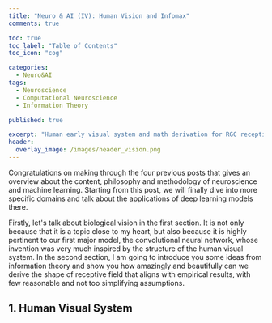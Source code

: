 ```yaml
---
title: "Neuro & AI (IV): Human Vision and Infomax"
comments: true

toc: true
toc_label: "Table of Contents"
toc_icon: "cog"

categories:
  - Neuro&AI
tags:
  - Neuroscience
  - Computational Neuroscience
  - Information Theory

published: true

excerpt: "Human early visual system and math derivation for RGC receptive fields"
header:
  overlay_image: /images/header_vision.png
---
```



<!-- ### IV. Vision 1: Human vision and Infomax
- Human visual system
    - Early visual system anatomy
    - Neuron tuning and receptive field
    - Visual system hierachy
    - The way we see is learnt: Insights from early visual development
    - Demystifying subconsciousness in vision
- Infomax and receptive field
    - What is computational neuroscience?
    - Mathematical modeling of early visual system
    - Infomax derivation of receptive field -->

Congratulations on making through the four previous posts that gives an overview about the content, philosophy and methodology of neuroscience and machine learning. Starting from this post, we will finally dive into more specific domains and talk about the applications of deep learning models there. 

Firstly, let's talk about biological vision in the first section. It is not only because that it is a topic close to my heart, but also because it is highly pertinent to our first major model, the convolutional neural network, whose invention was very much inspired by the structure of the human visual system. In the second section, I am going to introduce you some ideas from information theory and show you how amazingly and beautifully can we derive the shape of receptive field that aligns with empirical results, with few reasonable and not too simplifying assumptions.

## 1. Human Visual System

